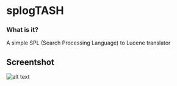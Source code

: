 splogTASH
=========

### What is it?
A simple SPL (Search Processing Language) to Lucene translator


## Screentshot

![alt text](https://github.com/dyurk/splogtash/raw/public/splogtash_screenshot.png "SplogTASH example")

